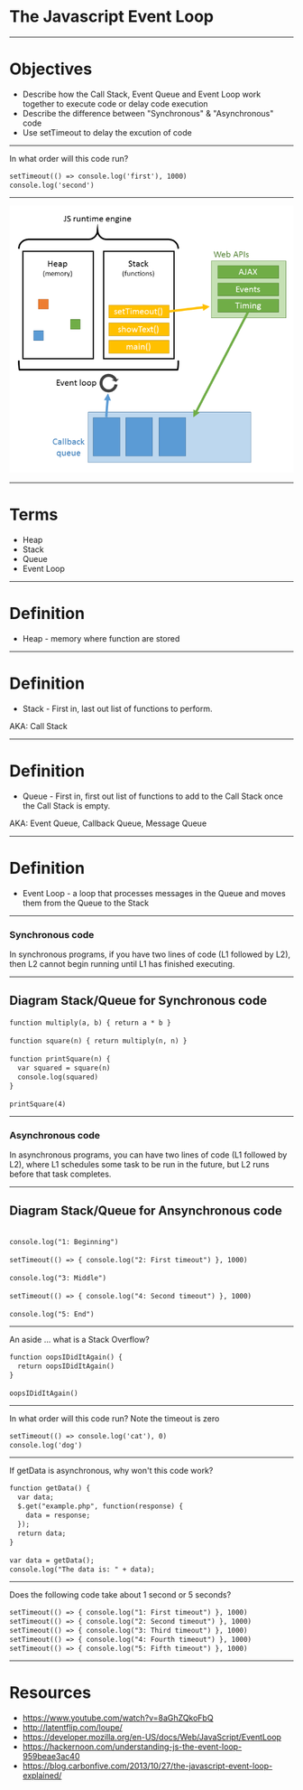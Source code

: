 # The Javascript Event Loop

---

# Objectives
- Describe how the Call Stack, Event Queue and Event Loop work together to execute code or delay code execution
- Describe the difference between "Synchronous" & "Asynchronous" code
- Use setTimeout to delay the excution of code

---

In what order will this code run?

```
setTimeout(() => console.log('first'), 1000)
console.log('second')
```

---

![fit](img/js_runtime.png)

---

# Terms
- Heap
- Stack
- Queue
- Event Loop

---

# Definition
- Heap - memory where function are stored

---

# Definition
- Stack - First in, last out list of functions to perform.

AKA: Call Stack

---

# Definition
- Queue - First in, first out list of functions to add to the Call Stack once the Call Stack is empty.

AKA: Event Queue, Callback Queue, Message Queue

---

# Definition
- Event Loop - a loop that processes messages in the Queue and moves them from the Queue to the Stack

---

### Synchronous code
In synchronous programs, if you have two lines of code (L1 followed by L2), then L2 cannot begin running until L1 has finished executing.


---

## Diagram Stack/Queue for Synchronous code

```
function multiply(a, b) { return a * b }

function square(n) { return multiply(n, n) }

function printSquare(n) {
  var squared = square(n)
  console.log(squared)
}

printSquare(4)
```

---

### Asynchronous code

In asynchronous programs, you can have two lines of code (L1 followed by L2), where L1 schedules some task to be run in the future, but L2 runs before that task completes.

---

## Diagram Stack/Queue for Ansynchronous code

```

console.log("1: Beginning")

setTimeout(() => { console.log("2: First timeout") }, 1000)

console.log("3: Middle")

setTimeout(() => { console.log("4: Second timeout") }, 1000)

console.log("5: End")

```

---

An aside ... what is a Stack Overflow?

```
function oopsIDidItAgain() {
  return oopsIDidItAgain()
}

oopsIDidItAgain()
```

---

In what order will this code run? Note the timeout is zero

```
setTimeout(() => console.log('cat'), 0)
console.log('dog')
```

---

If getData is asynchronous, why won't this code work?

```
function getData() {
  var data;
  $.get("example.php", function(response) {
    data = response;
  });
  return data;
}

var data = getData();
console.log("The data is: " + data);
```

---

Does the following code take about 1 second or 5 seconds?

```
setTimeout(() => { console.log("1: First timeout") }, 1000)
setTimeout(() => { console.log("2: Second timeout") }, 1000)
setTimeout(() => { console.log("3: Third timeout") }, 1000)
setTimeout(() => { console.log("4: Fourth timeout") }, 1000)
setTimeout(() => { console.log("5: Fifth timeout") }, 1000)
```

---

# Resources
* https://www.youtube.com/watch?v=8aGhZQkoFbQ
* http://latentflip.com/loupe/
* https://developer.mozilla.org/en-US/docs/Web/JavaScript/EventLoop
* https://hackernoon.com/understanding-js-the-event-loop-959beae3ac40
* https://blog.carbonfive.com/2013/10/27/the-javascript-event-loop-explained/